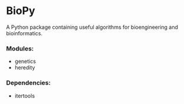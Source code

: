 # BioPy

A Python package containing useful algorithms for bioengineering and bioinformatics.

### Modules:
- genetics
- heredity

### Dependencies:
- itertools